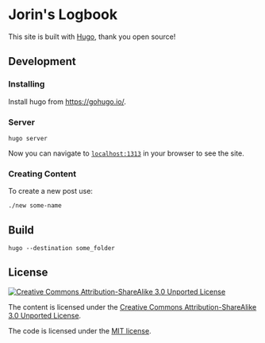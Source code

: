 Jorin's Logbook
===============

This site is built with [Hugo](https://gohugo.io/), thank you open source!

Development
-----------

### Installing

Install hugo from https://gohugo.io/.

### Server

```
hugo server
```

Now you can navigate to [`localhost:1313`](http://localhost:1313) in your browser to see the site.

### Creating Content

To create a new post use:

```
./new some-name
```

Build
-----

```
hugo --destination some_folder
```

License
-------

[![Creative Commons Attribution-ShareAlike 3.0 Unported License](https://licensebuttons.net/l/by-sa/3.0/80x15.png)](https://creativecommons.org/licenses/by-sa/3.0/)

The content is licensed under the [Creative Commons Attribution-ShareAlike 3.0 Unported License](https://creativecommons.org/licenses/by-sa/3.0/).

The code is licensed under the [MIT license](https://opensource.org/licenses/MIT).
